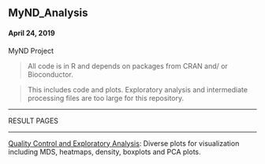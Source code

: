 ## MyND_Analysis
#### April 24, 2019
MyND Project 

> All code is in R and depends on packages from CRAN and/ or Bioconductor.

> This includes code and plots. Exploratory analysis and intermediate processing files are too large for this repository.

**************************************
RESULT PAGES
**************************************

[Quality Control and Exploratory Analysis](https://rajlabmssm.github.io/RajLabMSSM/MyND-Analysis/mynd.qc2.html): Diverse plots for visualization including MDS, heatmaps, density, boxplots and PCA plots. 
